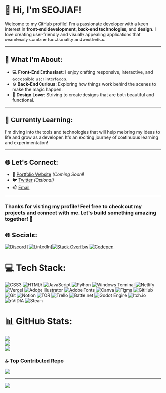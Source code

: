 # 👋 Hi, I'm SEOJIAF!

Welcome to my GitHub profile! I'm a passionate developer with a keen interest in **front-end development**, **back-end technologies**, and **design**. I love creating user-friendly and visually appealing applications that seamlessly combine functionality and aesthetics.

---

## 🌟 What I'm About:
- 💻 **Front-End Enthusiast**: I enjoy crafting responsive, interactive, and accessible user interfaces.
- ⚙️ **Back-End Curious**: Exploring how things work behind the scenes to make the magic happen.
- 🎨 **Design Lover**: Striving to create designs that are both beautiful and functional.

---

## 🚀 Currently Learning:
I'm diving into the tools and technologies that will help me bring my ideas to life and grow as a developer. It's an exciting journey of continuous learning and experimentation!

---

## 🌐 Let's Connect:
- 💼 [Portfolio Website](#) *(Coming Soon!)*
- 🐦 [Twitter](https://twitter.com/) *(Optional)*
- 📫 [Email](mailto:youremail@example.com)

---

### Thanks for visiting my profile! Feel free to check out my projects and connect with me. Let's build something amazing together! 🚀

## 🌐 Socials:
[![Discord](https://img.shields.io/badge/Discord-%237289DA.svg?logo=discord&logoColor=white)](https://discord.gg/https://discord.com/users/767444889033769030) [![LinkedIn](https://img.shields.io/badge/LinkedIn-%230077B5.svg?logo=linkedin&logoColor=white)][![Stack Overflow](https://img.shields.io/badge/-Stackoverflow-FE7A16?logo=stack-overflow&logoColor=white)](https://stackoverflow.com/users/28181638) [![Codepen](https://img.shields.io/badge/Codepen-000000?style=for-the-badge&logo=codepen&logoColor=white)](https://codepen.io/SEOJIAF) 

# 💻 Tech Stack:
![CSS3](https://img.shields.io/badge/css3-%231572B6.svg?style=for-the-badge&logo=css3&logoColor=white) ![HTML5](https://img.shields.io/badge/html5-%23E34F26.svg?style=for-the-badge&logo=html5&logoColor=white) ![JavaScript](https://img.shields.io/badge/javascript-%23323330.svg?style=for-the-badge&logo=javascript&logoColor=%23F7DF1E) ![Python](https://img.shields.io/badge/python-3670A0?style=for-the-badge&logo=python&logoColor=ffdd54) ![Windows Terminal](https://img.shields.io/badge/Windows%20Terminal-%234D4D4D.svg?style=for-the-badge&logo=windows-terminal&logoColor=white) ![Netlify](https://img.shields.io/badge/netlify-%23000000.svg?style=for-the-badge&logo=netlify&logoColor=#00C7B7) ![Vercel](https://img.shields.io/badge/vercel-%23000000.svg?style=for-the-badge&logo=vercel&logoColor=white) ![Adobe Illustrator](https://img.shields.io/badge/adobe%20illustrator-%23FF9A00.svg?style=for-the-badge&logo=adobe%20illustrator&logoColor=white) ![Adobe Fonts](https://img.shields.io/badge/Adobe%20Fonts-000B1D.svg?style=for-the-badge&logo=Adobe%20Fonts&logoColor=white) ![Canva](https://img.shields.io/badge/Canva-%2300C4CC.svg?style=for-the-badge&logo=Canva&logoColor=white) ![Figma](https://img.shields.io/badge/figma-%23F24E1E.svg?style=for-the-badge&logo=figma&logoColor=white) ![GitHub](https://img.shields.io/badge/github-%23121011.svg?style=for-the-badge&logo=github&logoColor=white) ![Git](https://img.shields.io/badge/git-%23F05033.svg?style=for-the-badge&logo=git&logoColor=white) ![Notion](https://img.shields.io/badge/Notion-%23000000.svg?style=for-the-badge&logo=notion&logoColor=white) ![TOR](https://img.shields.io/badge/tor-%237E4798.svg?style=for-the-badge&logo=tor-project&logoColor=white) ![Trello](https://img.shields.io/badge/Trello-%23026AA7.svg?style=for-the-badge&logo=Trello&logoColor=white) ![Battle.net](https://img.shields.io/badge/battle.net-%2300AEFF.svg?style=for-the-badge&logo=battle.net&logoColor=white) ![Godot Engine](https://img.shields.io/badge/GODOT-%23FFFFFF.svg?style=for-the-badge&logo=godot-engine) ![Itch.io](https://img.shields.io/badge/Itch-%23FF0B34.svg?style=for-the-badge&logo=Itch.io&logoColor=white) ![nVIDIA](https://img.shields.io/badge/nVIDIA-%2376B900.svg?style=for-the-badge&logo=nVIDIA&logoColor=white) ![Steam](https://img.shields.io/badge/steam-%23000000.svg?style=for-the-badge&logo=steam&logoColor=white)
# 📊 GitHub Stats:
![](https://github-readme-stats.vercel.app/api?username=SEOJIAF&theme=github_dark&hide_border=false&include_all_commits=true&count_private=true)<br/>
![](https://github-readme-streak-stats.herokuapp.com/?user=SEOJIAF&theme=github_dark&hide_border=false)<br/>
![](https://github-readme-stats.vercel.app/api/top-langs/?username=SEOJIAF&theme=github_dark&hide_border=false&include_all_commits=true&count_private=true&layout=compact)

### 🔝 Top Contributed Repo
![](https://github-contributor-stats.vercel.app/api?username=SEOJIAF&limit=5&theme=dark&combine_all_yearly_contributions=true)

---
[![](https://visitcount.itsvg.in/api?id=SEOJIAF&icon=0&color=0)](https://visitcount.itsvg.in)

<!-- Proudly created with GPRM ( https://gprm.itsvg.in ) -->
